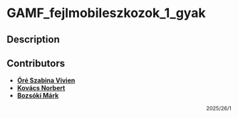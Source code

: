 # GAMF_fejlmobileszkozok_1_gyak

## Description



## Contributors
  
 - [**Óré Szabina Vivien**](https://github.com/MoSzabina)
 - [**Kovács Norbert**](https://github.com/norbertkovacsgit)
 - [**Bozsóki Márk**](https://github.com/markbozsoki)


<p align="right"><sub>2025/26/1</sub></p>
